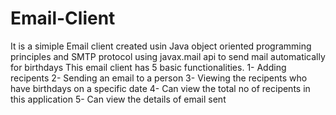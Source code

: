 # Email-Client
It is a simiple Email client created usin Java object oriented programming principles and SMTP protocol using javax.mail api to send mail automatically for birthdays
This email client has 5 basic functionalities.
  1- Adding recipents
  2- Sending an email to a person
  3- Viewing the recipents who have birthdays on a specific date
  4- Can view the total no of recipents in this application
  5- Can view the details of email sent
  
